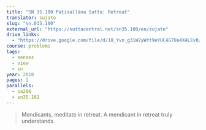 ```yaml
---
title: "SN 35.100 Paṭisallāna Sutta: Retreat"
translator: sujato
slug: "sn.035.100"
external_url: "https://suttacentral.net/sn35.100/en/sujato"
drive_links:
  - "https://drive.google.com/file/d/18_Yvn_g31W2yWYt9eYUC4G7Ua4X4LEv0/view?usp=drivesdk"
course: problems
tags:
  - senses
  - view
  - sn
year: 2018
pages: 1
parallels:
  - sa206
  - sn35.161
---
```


> Mendicants, meditate in retreat. A mendicant in retreat truly understands.

<!---->
